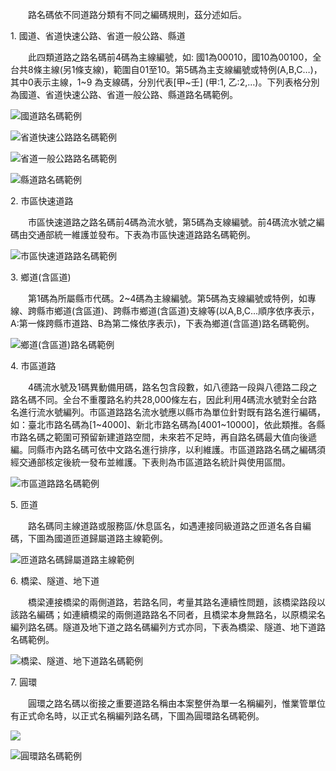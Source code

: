&emsp;&emsp;路名碼依不同道路分類有不同之編碼規則，茲分述如后。

1\. 國道、省道快速公路、省道一般公路、縣道

&emsp;&emsp;此四類道路之路名碼前4碼為主線編號，如: 國1為00010，國10為00100，全台共8條主線(另1條支線)，範圍自01至10。第5碼為主支線編號或特例(A,B,C…)，其中0表示主線，1\~9 為支線碼，分別代表[甲~壬] (甲:1, 乙:2,…)。下列表格分別為國道、省道快速公路、省道一般公路、縣道路名碼範例。

![國道路名碼範例](011.jpg)

![省道快速公路路名碼範例](012.jpg)

![省道一般公路路名碼範例](013.jpg)

![縣道路名碼範例](049.jpg)

2\. 市區快速道路

&emsp;&emsp;市區快速道路之路名碼前4碼為流水號，第5碼為支線編號。前4碼流水號之編碼由交通部統一維護並發布。下表為市區快速道路路名碼範例。

![市區快速道路路名碼範例](015.jpg)

3\. 鄉道(含區道)

&emsp;&emsp;第1碼為所屬縣市代碼。2\~4碼為主線編號。第5碼為支線編號或特例，如專線、跨縣市鄉道(含區道)、跨縣市鄉道(含區道)支線等(以A,B,C…順序依序表示，A:第一條跨縣市道路、B為第二條依序表示)，下表為鄉道(含區道)路名碼範例。

![鄉道(含區道)路名碼範例](050.jpg)

4\. 市區道路

&emsp;&emsp;4碼流水號及1碼異動備用碼，路名包含段數，如八德路一段與八德路二段之路名碼不同。全台不重覆路名約共28,000條左右，因此利用4碼流水號對全台路名進行流水號編列。市區道路路名流水號應以縣市為單位針對既有路名進行編碼，如：臺北市路名碼為[1\~4000]、新北市路名碼為[4001\~10000]，依此類推。各縣市路名碼之範圍可預留新建道路空間，未來若不足時，再自路名碼最大值向後遞編。同縣市內路名碼可依中文路名進行排序，以利維護。市區道路路名碼之編碼須經交通部核定後統一發布並維護。下表則為市區道路名統計與使用區間。

![市區道路路名碼範例](017.jpg)

5\. 匝道

&emsp;&emsp;路名碼同主線道路或服務區/休息區名，如遇連接同級道路之匝道名各自編碼，下圖為國道匝道歸屬道路主線範例。

![匝道路名碼歸屬道路主線範例](018.jpg)

6\. 橋梁、隧道、地下道

&emsp;&emsp;橋梁連接橋梁的兩側道路，若路名同，考量其路名連續性問題，該橋梁路段以該路名編碼；如連續橋梁的兩側道路路名不同者，且橋梁本身無路名，以原橋梁名編列路名碼。隧道及地下道之路名碼編列方式亦同，下表為橋梁、隧道、地下道路名碼範例。

![橋梁、隧道、地下道路名碼範例](019.jpg)

7\. 圓環

&emsp;&emsp;圓環之路名碼以銜接之重要道路名稱由本案整併為單一名稱編列，惟業管單位有正式命名時，以正式名稱編列路名碼，下圖為圓環路名碼範例。

![](020.jpg)

![圓環路名碼範例](021.jpg)


